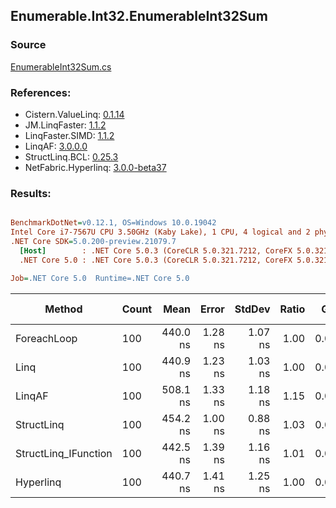 ﻿## Enumerable.Int32.EnumerableInt32Sum

### Source
[EnumerableInt32Sum.cs](../LinqBenchmarks/Enumerable/Int32/EnumerableInt32Sum.cs)

### References:
- Cistern.ValueLinq: [0.1.14](https://www.nuget.org/packages/Cistern.ValueLinq/0.1.14)
- JM.LinqFaster: [1.1.2](https://www.nuget.org/packages/JM.LinqFaster/1.1.2)
- LinqFaster.SIMD: [1.1.2](https://www.nuget.org/packages/LinqFaster.SIMD/1.0.3)
- LinqAF: [3.0.0.0](https://www.nuget.org/packages/LinqAF/3.0.0.0)
- StructLinq.BCL: [0.25.3](https://www.nuget.org/packages/StructLinq.BCL/0.25.3)
- NetFabric.Hyperlinq: [3.0.0-beta37](https://www.nuget.org/packages/NetFabric.Hyperlinq/3.0.0-beta37)

### Results:
``` ini

BenchmarkDotNet=v0.12.1, OS=Windows 10.0.19042
Intel Core i7-7567U CPU 3.50GHz (Kaby Lake), 1 CPU, 4 logical and 2 physical cores
.NET Core SDK=5.0.200-preview.21079.7
  [Host]        : .NET Core 5.0.3 (CoreCLR 5.0.321.7212, CoreFX 5.0.321.7212), X64 RyuJIT
  .NET Core 5.0 : .NET Core 5.0.3 (CoreCLR 5.0.321.7212, CoreFX 5.0.321.7212), X64 RyuJIT

Job=.NET Core 5.0  Runtime=.NET Core 5.0  

```
|               Method | Count |     Mean |   Error |  StdDev | Ratio |  Gen 0 | Gen 1 | Gen 2 | Allocated |
|--------------------- |------ |---------:|--------:|--------:|------:|-------:|------:|------:|----------:|
|          ForeachLoop |   100 | 440.0 ns | 1.28 ns | 1.07 ns |  1.00 | 0.0191 |     - |     - |      40 B |
|                 Linq |   100 | 440.9 ns | 1.23 ns | 1.03 ns |  1.00 | 0.0191 |     - |     - |      40 B |
|               LinqAF |   100 | 508.1 ns | 1.33 ns | 1.18 ns |  1.15 | 0.0191 |     - |     - |      40 B |
|           StructLinq |   100 | 454.2 ns | 1.00 ns | 0.88 ns |  1.03 | 0.0305 |     - |     - |      64 B |
| StructLinq_IFunction |   100 | 442.5 ns | 1.39 ns | 1.16 ns |  1.01 | 0.0191 |     - |     - |      40 B |
|            Hyperlinq |   100 | 440.7 ns | 1.41 ns | 1.25 ns |  1.00 | 0.0191 |     - |     - |      40 B |
